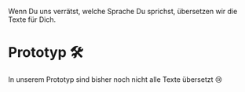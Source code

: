 Wenn Du uns verrätst, welche Sprache Du sprichst, übersetzen wir die Texte für Dich.

# Prototyp 🛠️
In unserem Prototyp sind bisher noch nicht alle Texte übersetzt 😢
